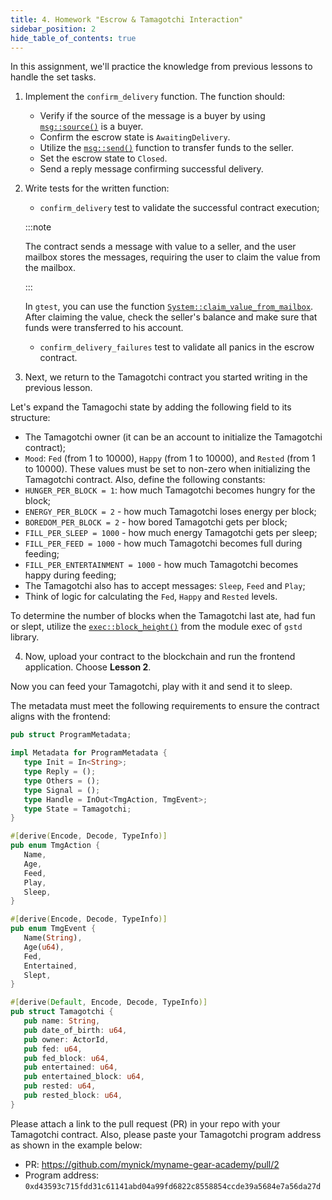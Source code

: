 ```yaml
---
title: 4. Homework "Escrow & Tamagotchi Interaction"
sidebar_position: 2
hide_table_of_contents: true
---
```

In this assignment, we'll practice the knowledge from previous lessons to handle the set tasks.


1. Implement the `confirm_delivery` function. The function should:

    - Verify if the source of the message is a buyer by using [`msg::source()`](https://docs.gear.rs/gstd/msg/fn.source.html) is a buyer.
    - Confirm the escrow state is `AwaitingDelivery`.
    - Utilize the [`msg::send()`](https://docs.gear.rs/gstd/msg/fn.send.html) function to transfer funds to the seller.
    - Set the escrow state to `Closed`.
    - Send a reply message confirming successful delivery.

2. Write tests for the written function:

    - `confirm_delivery` test to validate the successful contract execution;

    :::note

    The contract sends a message with value to a seller, and the user mailbox stores the messages, requiring the user to claim the value from the mailbox.

    :::

    In `gtest`, you can use the function [`System::claim_value_from_mailbox`](https://docs.gear.rs/gtest/struct.System.html#method.claim_value_from_mailbox). After claiming the value, check the seller's balance and make sure that funds were transferred to his account.

    - `confirm_delivery_failures` test to validate all panics in the escrow contract.

4. Next, we return to the Tamagotchi contract you started writing in the previous lesson.

Let's expand the Tamagochi state by adding the following field to its structure:

- The Tamagotchi owner (it can be an account to initialize the Tamagotchi contract);
- `Mood`: `Fed` (from 1 to 10000), `Happy` (from 1 to 10000), and `Rested` (from 1 to 10000). These values must be set to non-zero when initializing the Tamagotchi contract. Also, define the following constants:
- `HUNGER_PER_BLOCK = 1`: how much Tamagotchi becomes hungry for the block;
- `ENERGY_PER_BLOCK = 2` - how much Tamagotchi loses energy per block;
- `BOREDOM_PER_BLOCK = 2` - how bored Tamagotchi gets per block;
- `FILL_PER_SLEEP = 1000` - how much energy Tamagotchi gets per sleep;
- `FILL_PER_FEED = 1000` - how much Tamagotchi becomes full during feeding;
- `FILL_PER_ENTERTAINMENT = 1000` - how much Tamagotchi becomes happy during feeding;
- The Tamagotchi also has to accept messages: `Sleep`, `Feed` and `Play`;
- Think of logic for calculating the `Fed`, `Happy` and `Rested` levels.

To determine the number of blocks when the Tamagotchi last ate, had fun or slept, utilize the [`exec::block_height()`](https://docs.gear.rs/gstd/exec/fn.block_height.html) from the module exec of `gstd` library.

4. Now, upload your contract to the blockchain and run the frontend application. Choose **Lesson 2**.

Now you can feed your Tamagotchi, play with it and send it to sleep.

The metadata must meet the following requirements to ensure the contract aligns with the frontend:

```rust title="io/src/lib.rs"
pub struct ProgramMetadata;

impl Metadata for ProgramMetadata {
   type Init = In<String>;
   type Reply = ();
   type Others = ();
   type Signal = ();
   type Handle = InOut<TmgAction, TmgEvent>;
   type State = Tamagotchi;
}

#[derive(Encode, Decode, TypeInfo)]
pub enum TmgAction {
   Name,
   Age,
   Feed,
   Play,
   Sleep,
}

#[derive(Encode, Decode, TypeInfo)]
pub enum TmgEvent {
   Name(String),
   Age(u64),
   Fed,
   Entertained,
   Slept,
}

#[derive(Default, Encode, Decode, TypeInfo)]
pub struct Tamagotchi {
   pub name: String,
   pub date_of_birth: u64,
   pub owner: ActorId,
   pub fed: u64,
   pub fed_block: u64,
   pub entertained: u64,
   pub entertained_block: u64,
   pub rested: u64,
   pub rested_block: u64,
}
```

Please attach a link to the pull request (PR) in your repo with your Tamagotchi contract. Also, please paste your Tamagotchi program address as shown in the example below:

- PR: <https://github.com/mynick/myname-gear-academy/pull/2>
- Program address: `0xd43593c715fdd31c61141abd04a99fd6822c8558854ccde39a5684e7a56da27d`
